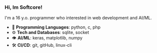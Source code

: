 ### Hi, Im Softcore!

I'm a 16 y.o. programmer who interested in web development and AI/ML.

- 💾 **Programming Languages**: python, c, php
- ⚙ **Tech and Databases**: sqlite, socket
- 👁 **AI/ML**: keras, matplotlib, numpy
- 🛠 **CI/CD**: git, gitHub, linux-cli
